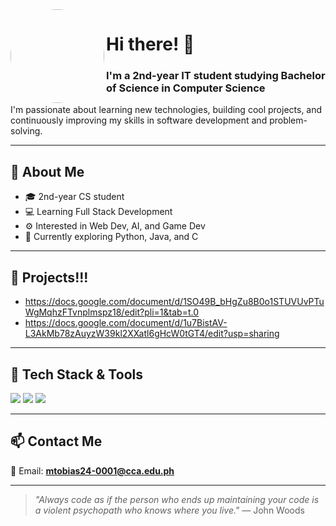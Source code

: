 <!-- Profile Image -->
<img align="left" src="https://scontent.fcrk1-2.fna.fbcdn.net/v/t1.15752-9/355809036_1443767763075547_5366615255523024396_n.jpg?stp=dst-jpg_s480x480_tt6&_nc_cat=110&ccb=1-7&_nc_sid=0024fc&_nc_eui2=AeGjzEpILNqGwWfS5iMTqhNUBvAGXpmWaA8G8AZemZZoD2vYIT84YNN7LK55Lg6mRtljPZ-WGMRyLn4ouy9zr37n&_nc_ohc=6gW0dOHQr1YQ7kNvwHmPHRQ&_nc_oc=Adn5xJ0msJT9o9apPd70cQ7BCgjAVwbGcB-JW_UySu2yhodTEp5uDbOiMk7gP5BEJWA&_nc_ad=z-m&_nc_cid=0&_nc_zt=23&_nc_ht=scontent.fcrk1-2.fna&oh=03_Q7cD3AHjDLeYg2ZCFUhjBLSPFEzqzrZcM1F-hyvnS-o9KZ_YsQ&oe=68D48C70" width="150" style="border-radius: 50%;" />

# Hi there! 👋  
### I'm a 2nd-year IT student studying Bachelor of Science in Computer Science  

I'm passionate about learning new technologies, building cool projects, and continuously improving my skills in software development and problem-solving.

---

## 🧠 About Me
- 🎓 2nd-year CS student
- 💻 Learning Full Stack Development
- ⚙️ Interested in Web Dev, AI, and Game Dev
- 📘 Currently exploring Python, Java, and C

---
## 📁 Projects!!!

- https://docs.google.com/document/d/1SO49B_bHgZu8B0o1STUVUvPTuWgMqhzFTvnplmspz18/edit?pli=1&tab=t.0
- https://docs.google.com/document/d/1u7BistAV-L3AkMb78zAuyzW39kl2XXatl6gHcW0tGT4/edit?usp=sharing

---

## 🧰 Tech Stack & Tools  
<p>
  <img src="https://img.shields.io/badge/Java-ED8B00?style=for-the-badge&logo=java&logoColor=white"/>
  <img src="https://img.shields.io/badge/C-00599C?style=for-the-badge&logo=c&logoColor=white"/>
  <img src="https://img.shields.io/badge/Python-3776AB?style=for-the-badge&logo=python&logoColor=white"/>
</p>

---

## 📫 Contact Me  
📧 Email: **mtobias24-0001@cca.edu.ph**

---

> _"Always code as if the person who ends up maintaining your code is a violent psychopath who knows where you live."_ — John Woods
